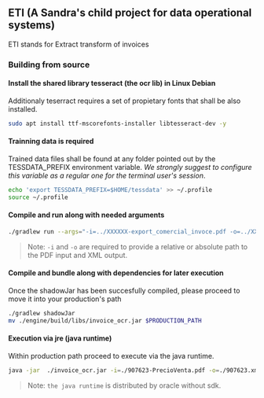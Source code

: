 ## ETI (A Sandra's child project for data operational systems)
ETI stands for Extract transform of invoices

### Building from source
#### Install the shared library tesseract (the ocr lib) in Linux Debian
Additionaly teserract requires a set of propietary fonts that shall be also installed.
```sh
sudo apt install ttf-mscorefonts-installer libtesseract-dev -y
```

#### Trainning data is required
Trained data files shall be found at any folder pointed out by the TESSDATA_PREFIX environment variable.
*We strongly suggest to configure this variable as a regular one for the terminal user's session*.
```sh
echo 'export TESSDATA_PREFIX=$HOME/tessdata' >> ~/.profile
source ~/.profile
```

#### Compile and run along with needed arguments
```sh
./gradlew run --args="-i=../XXXXXX-export_comercial_invoce.pdf -o=../XXXXXX-export_comercial_invoce.xml"
```
> Note: `-i` and `-o` are required to provide a relative or absolute path to the PDF input and XML output.

#### Compile and bundle along with dependencies for later execution
Once the shadowJar has been succesfully compiled, please proceed to move it into your production's path 
```sh
./gradlew shadowJar
mv ./engine/build/libs/invoice_ocr.jar $PRODUCTION_PATH
```

#### Execution via jre (java runtime)
Within production path proceed to execute via the java runtime.
```sh
java -jar  ./invoice_ocr.jar -i=./907623-PrecioVenta.pdf -o=./907623.xml
```
> Note: `the java runtime` is distributed by oracle without sdk.



